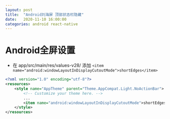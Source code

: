 ```yaml
---
layout: post
title:  "Android刘海屏 顶部状态栏隐藏"
date:   2020-11-10 16:00:00
categories: android react-native
---
```



# Android全屏设置

* 在 app/src/main/res/values-v28/ 添加 ``<item name="android:windowLayoutInDisplayCutoutMode">shortEdges</item>``

```xml
<?xml version="1.0" encoding="utf-8"?>
<resources>
    <style name="AppTheme" parent="Theme.AppCompat.Light.NoActionBar">
        <!-- Customize your theme here. -->
        ...
        <item name="android:windowLayoutInDisplayCutoutMode">shortEdges</item>
    </style>
</resources>

```


